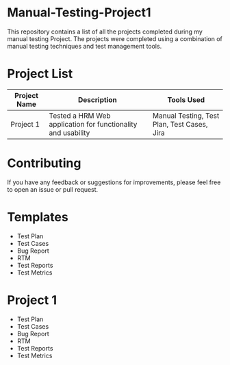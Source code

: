 # Manual-Testing-Project1

This repository contains a list of all the projects completed during my manual testing Project. The projects were completed using a combination of manual testing techniques and test management tools.

# Project List
|   Project Name   |                            Description                                 |                 Tools Used                 |
|------------------|------------------------------------------------------------------------|--------------------------------------------| 
|   Project 1      |Tested a HRM Web application for functionality and usability            |Manual Testing, Test Plan, Test Cases, Jira | 

 # Contributing
 
 If you have any feedback or suggestions for improvements, please feel free to open an issue or pull request.

 # Templates
 
* Test Plan
* Test Cases
* Bug Report
* RTM
* Test Reports
* Test Metrics

# Project 1

* Test Plan
* Test Cases
* Bug Report
* RTM
* Test Reports
* Test Metrics
